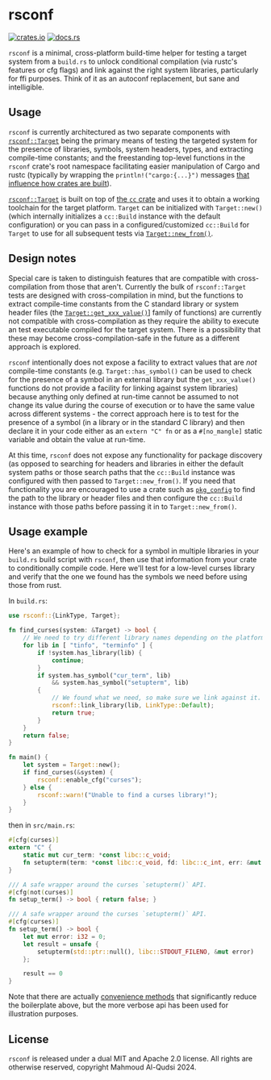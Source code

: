 # rsconf

[![crates.io](https://img.shields.io/crates/v/rsconf.svg)](https://crates.io/crates/rsconf)
[![docs.rs](https://docs.rs/rsconf/badge.svg)](https://docs.rs/rsconf/latest/rsconf/)

`rsconf` is a minimal, cross-platform build-time helper for testing a target system from a `build.rs` to unlock conditional compilation (via rustc's features or cfg flags) and link against the right system libraries, particularly for ffi purposes. Think of it as an autoconf replacement, but sane and intelligible.

## Usage

`rsconf` is currently architectured as two separate components with [`rsconf::Target`](https://docs.rs/rsconf/latest/rsconf/struct.Target.html) being the primary means of testing the targeted system for the presence of libraries, symbols, system headers, types, and extracting compile-time constants; and the freestanding top-level functions in the `rsconf` crate's root namespace facilitating easier manipulation of Cargo and rustc (typically by wrapping the `println!("cargo:{...}")` messages [that influence how crates are built](https://rustwiki.org/en/cargo/reference/build-scripts.html)).

[`rsconf::Target`](https://docs.rs/rsconf/latest/rsconf/struct.Target.html) is built on top of [the `cc` crate](https://docs.rs/cc/latest/cc/) and uses it to obtain a working toolchain for the target platform. `Target` can be initialized with `Target::new()` (which internally initializes a `cc::Build` instance with the default configuration) or you can pass in a configured/customized `cc::Build` for `Target` to use for all subsequent tests via [`Target::new_from()`](https://docs.rs/rsconf/latest/rsconf/struct.Target.html#method.new_from).

## Design notes

Special care is taken to distinguish features that are compatible with cross-compilation from those that aren't. Currently the bulk of `rsconf::Target` tests are designed with cross-compilation in mind, but the functions to extract compile-time constants from the C standard library or system header files (the [`Target::get_xxx_value()`](https://docs.rs/rsconf/latest/rsconf/struct.Target.html#method.get_i32_value)] family of functions) are currently not compatible with cross-compilation as they require the ability to execute an test executable compiled for the target system. There is a possibility that these may become cross-compilation-safe in the future as a different approach is explored.

`rsconf` intentionally does not expose a facility to extract values that are *not* compile-time constants (e.g. `Target::has_symbol()` can be used to check for the presence of a symbol in an external library but the `get_xxx_value()` functions do not provide a facility for linking against system libraries) because anything only defined at run-time cannot be assumed to not change its value during the course of execution or to have the same value across different systems - the correct approach here is to test for the presence of a symbol (in a library or in the standard C library) and then declare it in your code either as an `extern "C" fn` or as a `#[no_mangle]` static variable and obtain the value at run-time.

At this time, `rsconf` does not expose any functionality for package discovery (as opposed to searching for headers and libraries in either the default system paths or those search paths that the `cc::Build` instance was configured with then passed to `Target::new_from()`. If you need that functionality you are encouraged to use a crate such as [`pkg_config`](https://docs.rs/pkg-config/latest/pkg_config/) to find the path to the library or header files and then configure the `cc::Build` instance with those paths before passing it in to `Target::new_from()`.

## Usage example

Here's an example of how to check for a symbol in multiple libraries in your `build.rs` build script with `rsconf`, then use that information from your crate to conditionally compile code. Here we'll test for a low-level curses library and verify that the one we found has the symbols we need before using those from rust.

In `build.rs`:

```rust
use rsconf::{LinkType, Target};

fn find_curses(system: &Target) -> bool {
    // We need to try different library names depending on the platform
    for lib in [ "tinfo", "terminfo" ] {
        if !system.has_library(lib) {
            continue;
        }
        if system.has_symbol("cur_term", lib)
            && system.has_symbol("setupterm", lib)
        {
            // We found what we need, so make sure we link against it.
            rsconf::link_library(lib, LinkType::Default);
            return true;
        }
    }
    return false;
}

fn main() {
    let system = Target::new();
    if find_curses(&system) {
        rsconf::enable_cfg("curses");
    } else {
        rsconf::warn!("Unable to find a curses library!");
    }
}
```

then in `src/main.rs`:

```rust
#[cfg(curses)]
extern "C" {
    static mut cur_term: *const libc::c_void;
    fn setupterm(term: *const libc::c_void, fd: libc::c_int, err: &mut libc::c_int);
}

/// A safe wrapper around the curses `setupterm()` API.
#[cfg(not(curses)]
fn setup_term() -> bool { return false; }

/// A safe wrapper around the curses `setupterm()` API.
#[cfg(curses)]
fn setup_term() -> bool {
    let mut error: i32 = 0;
    let result = unsafe {
        setupterm(std::ptr::null(), libc::STDOUT_FILENO, &mut error)
    };

    result == 0
}
```

Note that there are actually [convenience methods](https://docs.rs/rsconf/latest/rsconf/) that significantly reduce the boilerplate above, but the more verbose api has been used for illustration purposes.

## License

`rsconf` is released under a dual MIT and Apache 2.0 license. All rights are otherwise reserved, copyright Mahmoud Al-Qudsi 2024.

